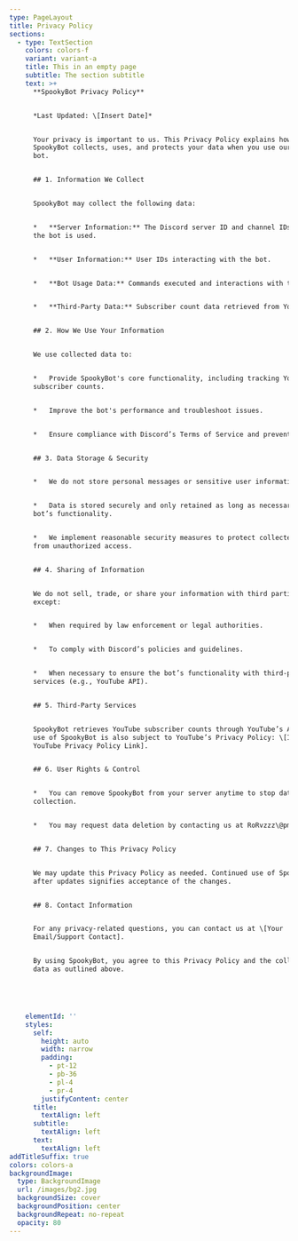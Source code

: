 ```yaml
---
type: PageLayout
title: Privacy Policy
sections:
  - type: TextSection
    colors: colors-f
    variant: variant-a
    title: This in an empty page
    subtitle: The section subtitle
    text: >+
      **SpookyBot Privacy Policy**


      *Last Updated: \[Insert Date]*


      Your privacy is important to us. This Privacy Policy explains how
      SpookyBot collects, uses, and protects your data when you use our Discord
      bot.


      ## 1. Information We Collect


      SpookyBot may collect the following data:


      *   **Server Information:** The Discord server ID and channel IDs where
      the bot is used.


      *   **User Information:** User IDs interacting with the bot.


      *   **Bot Usage Data:** Commands executed and interactions with the bot.


      *   **Third-Party Data:** Subscriber count data retrieved from YouTube.


      ## 2. How We Use Your Information


      We use collected data to:


      *   Provide SpookyBot's core functionality, including tracking YouTube
      subscriber counts.


      *   Improve the bot's performance and troubleshoot issues.


      *   Ensure compliance with Discord’s Terms of Service and prevent abuse.


      ## 3. Data Storage & Security


      *   We do not store personal messages or sensitive user information.


      *   Data is stored securely and only retained as long as necessary for the
      bot’s functionality.


      *   We implement reasonable security measures to protect collected data
      from unauthorized access.


      ## 4. Sharing of Information


      We do not sell, trade, or share your information with third parties
      except:


      *   When required by law enforcement or legal authorities.


      *   To comply with Discord’s policies and guidelines.


      *   When necessary to ensure the bot’s functionality with third-party
      services (e.g., YouTube API).


      ## 5. Third-Party Services


      SpookyBot retrieves YouTube subscriber counts through YouTube’s API. Your
      use of SpookyBot is also subject to YouTube’s Privacy Policy: \[Insert
      YouTube Privacy Policy Link].


      ## 6. User Rights & Control


      *   You can remove SpookyBot from your server anytime to stop data
      collection.


      *   You may request data deletion by contacting us at RoRvzzz\@pm.me


      ## 7. Changes to This Privacy Policy


      We may update this Privacy Policy as needed. Continued use of SpookyBot
      after updates signifies acceptance of the changes.


      ## 8. Contact Information


      For any privacy-related questions, you can contact us at \[Your
      Email/Support Contact].


      By using SpookyBot, you agree to this Privacy Policy and the collection of
      data as outlined above.





    elementId: ''
    styles:
      self:
        height: auto
        width: narrow
        padding:
          - pt-12
          - pb-36
          - pl-4
          - pr-4
        justifyContent: center
      title:
        textAlign: left
      subtitle:
        textAlign: left
      text:
        textAlign: left
addTitleSuffix: true
colors: colors-a
backgroundImage:
  type: BackgroundImage
  url: /images/bg2.jpg
  backgroundSize: cover
  backgroundPosition: center
  backgroundRepeat: no-repeat
  opacity: 80
---
```

